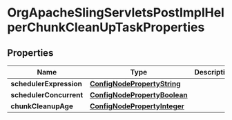 

# OrgApacheSlingServletsPostImplHelperChunkCleanUpTaskProperties

## Properties

Name | Type | Description | Notes
------------ | ------------- | ------------- | -------------
**schedulerExpression** | [**ConfigNodePropertyString**](ConfigNodePropertyString.md) |  |  [optional]
**schedulerConcurrent** | [**ConfigNodePropertyBoolean**](ConfigNodePropertyBoolean.md) |  |  [optional]
**chunkCleanupAge** | [**ConfigNodePropertyInteger**](ConfigNodePropertyInteger.md) |  |  [optional]



